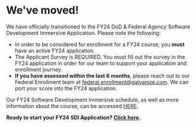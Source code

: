 # We've moved! 

We have officially transitioned to the FY24 DoD & Federal Agency Software Development Immersive Application. Please note the following: 

* In order to be considered for enrollment for a FY24 course, you **must** have an active FY24 application.
* The Applicant Survey is REQUIRED. You must fill out the survey in the FY24 application in order for our team to support your application and enrollment journey. 
* **If you have assessed within the last 6 months**, please reach out to our Federal Enrollment team at federal.enrollment@galvanize.com. We can port your score into the FY24 application.

Our FY24 Software Development Immersive schedule, as well as more information about the course, can be accessed [HERE](https://www.galvanize.com/software-development-immersive/). 

**Ready to start your FY24 SDI Application? 
[Click here](https://auth.galvanize.com/register?uid=3cf4bfed8158d67563).**
